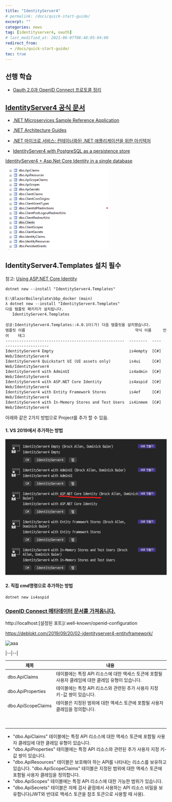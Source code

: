```yaml
---
title: "IdentityServer4"
# permalink: /docs/quick-start-guide/
excerpt: ""
categories: news
tag: [identityserver4, oauth]
# last_modified_at: 2021-06-07T08:48:05-04:00
redirect_from:
  - /docs/quick-start-guide/
toc: true
---
```


## 선행 학습 

- [Oauth 2.0과 OpenID Connect 프로토콜 정리](https://velog.io/@jakeseo_me/Oauth-2.0%EA%B3%BC-OpenID-Connect-%ED%94%84%EB%A1%9C%ED%86%A0%EC%BD%9C-%EC%A0%95%EB%A6%AC)






## [IdentityServer4 공식 문서](https://identityserver4.readthedocs.io/en/latest/index.html)


- [.NET Microservices Sample Reference Application](https://github.com/dotnet-architecture/eShopOnContainers)

- [.NET Architecture Guides](https://dotnet.microsoft.com/en-us/learn/dotnet/architecture-guides)


- [.NET 마이크로 서비스: 컨테이너화된 .NET 애플리케이션을 위한 아키텍처](https://docs.microsoft.com/ko-kr/dotnet/architecture/microservices/?WT.mc_id=dotnet-35129-website)

- [IdentityServer4 with PostgreSQL as a persistence store](https://medium.com/@aspram.shadyan.dev/identityserver4-with-postgresql-as-a-persistence-store-9941060d047f)



[IdentityServer4 + Asp.Net Core Identity in a single database](https://roaddd.com/identityserver4-aspnet-identity-single-database/)

![](/images/2022-02-09-23-16-30.png)


## IdentityServer4.Templates 설치 필수

참고: [Using ASP.NET Core Identity](https://docs.identityserver.io/en/dev/quickstarts/8_aspnet_identity.html)

```
dotnet new --install "IdentityServer4.Templates"
```

```
E:\BlazorBoilerplate\bbp_docker (main)
λ dotnet new --install "IdentityServer4.Templates"
다음 템플릿 패키지가 설치됩니다.
   IdentityServer4.Templates

성공:IdentityServer4.Templates::4.0.1이(가) 다음 템플릿을 설치했습니다.
템플릿 이름                                                약식 이름     언어    태그
----------------------------------------------------  --------  ----  -------------------
IdentityServer4 Empty                                 is4empty  [C#]  Web/IdentityServer4
IdentityServer4 Quickstart UI (UI assets only)        is4ui     [C#]  Web/IdentityServer4
IdentityServer4 with AdminUI                          is4admin  [C#]  Web/IdentityServer4
IdentityServer4 with ASP.NET Core Identity            is4aspid  [C#]  Web/IdentityServer4
IdentityServer4 with Entity Framework Stores          is4ef     [C#]  Web/IdentityServer4
IdentityServer4 with In-Memory Stores and Test Users  is4inmem  [C#]  Web/IdentityServer4

```



아래와 같은 2가지 방법으로 Project를 추가 할 수 있음.

#### 1. VS 2019에서 추가하는 방법
![](/images/2022-02-10-16-19-46.png)


#### 2. 직접 cmd명령으로 추가하는 방법
```
dotnet new is4aspid
```


### [OpenID Connect 메타데이터 문서를 가져옵니다.](https://docs.microsoft.com/ko-kr/azure/active-directory/develop/v2-protocols-oidc#fetch-the-openid-connect-metadata-document)


http://localhost:[설정된 포트]/.well-known/openid-configuration

https://deblokt.com/2019/09/20/02-identityserver4-entityframework/

![aaa](https://deblokt.com/wp-content/uploads/2019/09/7-3.png)

|--|--|

|제목|내용|
|------|---|
|dbo.ApiClaims|테이블에는 특정 API 리소스에 대한 액세스 토큰에 포함될 사용자 클레임에 대한 클레임 유형이 있습니다.|
|dbo.ApiProperties|테이블에는 특정 API 리소스와 관련된 추가 사용자 지정 키-값 쌍이 있습니다.|
|dbo.ApiScopeClaims|테이블은 지정된 범위에 대한 액세스 토큰에 포함될 사용자 클레임을 정의합니다.|
|||
|||
|||
|||
|||
|||
|||
|||
|||





- "dbo.ApiClaims" 테이블에는 특정 API 리소스에 대한 액세스 토큰에 포함될 사용자 클레임에 대한 클레임 유형이 있습니다.
- "dbo.ApiProperties" 테이블에는 특정 API 리소스와 관련된 추가 사용자 지정 키-값 쌍이 있습니다.
- "dbo.ApiResources" 테이블은 보호해야 하는 API를 나타내는 리소스를 보유하고 있습니다.
"dbo.ApiScopeClaims" 테이블은 지정된 범위에 대한 액세스 토큰에 포함될 사용자 클레임을 정의합니다.
- "dbo.ApiScopes" 테이블에는 특정 API 리소스에 대한 가능한 범위가 있습니다.
- "dbo.ApiSecrets" 테이블은 자체 검사 끝점에서 사용하는 API 리소스 비밀을 보유합니다(JWT와 반대로 액세스 토큰을 참조 토큰으로 사용할 때 사용).


